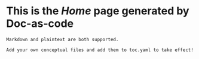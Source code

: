 ﻿# This is the *Home* page generated by **Doc-as-code**

```
Markdown and plaintext are both supported.

Add your own conceptual files and add them to toc.yaml to take effect!